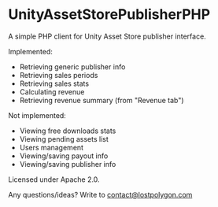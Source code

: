 UnityAssetStorePublisherPHP
===========================

A simple PHP client for Unity Asset Store publisher interface.

Implemented:
* Retrieving generic publisher info
* Retrieving sales periods
* Retrieving sales stats
* Calculating revenue
* Retrieving revenue summary (from "Revenue tab")

Not implemented:
* Viewing free downloads stats
* Viewing pending assets list
* Users management
* Viewing/saving payout info
* Viewing/saving publisher info

Licensed under Apache 2.0.

Any questions/ideas? Write to contact@lostpolygon.com
